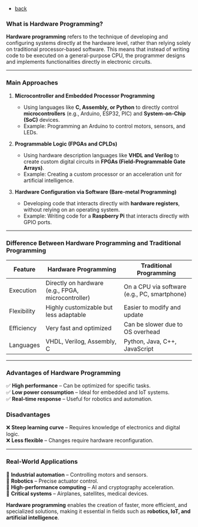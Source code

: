- [back](https://github.com/0joseDark/my-programming-language/blob/main/doc-en/README.md)
### What is Hardware Programming?

**Hardware programming** refers to the technique of developing and configuring systems directly at the hardware level, rather than relying solely on traditional processor-based software. This means that instead of writing code to be executed on a general-purpose CPU, the programmer designs and implements functionalities directly in electronic circuits.

---

### Main Approaches

1. **Microcontroller and Embedded Processor Programming**  
   - Using languages like **C, Assembly, or Python** to directly control **microcontrollers** (e.g., Arduino, ESP32, PIC) and **System-on-Chip (SoC)** devices.  
   - Example: Programming an Arduino to control motors, sensors, and LEDs.

2. **Programmable Logic (FPGAs and CPLDs)**  
   - Using hardware description languages like **VHDL and Verilog** to create custom digital circuits in **FPGAs (Field-Programmable Gate Arrays)**.  
   - Example: Creating a custom processor or an acceleration unit for artificial intelligence.

3. **Hardware Configuration via Software (Bare-metal Programming)**  
   - Developing code that interacts directly with **hardware registers**, without relying on an operating system.  
   - Example: Writing code for a **Raspberry Pi** that interacts directly with GPIO ports.

---

### Difference Between Hardware Programming and Traditional Programming

| Feature | Hardware Programming | Traditional Programming |
|--------------|------------------------|----------------------|
| Execution | Directly on hardware (e.g., FPGA, microcontroller) | On a CPU via software (e.g., PC, smartphone) |
| Flexibility | Highly customizable but less adaptable | Easier to modify and update |
| Efficiency | Very fast and optimized | Can be slower due to OS overhead |
| Languages | VHDL, Verilog, Assembly, C | Python, Java, C++, JavaScript |

---

### Advantages of Hardware Programming
✅ **High performance** – Can be optimized for specific tasks.  
✅ **Low power consumption** – Ideal for embedded and IoT systems.  
✅ **Real-time response** – Useful for robotics and automation.  

### Disadvantages
❌ **Steep learning curve** – Requires knowledge of electronics and digital logic.  
❌ **Less flexible** – Changes require hardware reconfiguration.  

---

### Real-World Applications
🔹 **Industrial automation** – Controlling motors and sensors.  
🔹 **Robotics** – Precise actuator control.  
🔹 **High-performance computing** – AI and cryptography acceleration.  
🔹 **Critical systems** – Airplanes, satellites, medical devices.  

**Hardware programming** enables the creation of faster, more efficient, and specialized solutions, making it essential in fields such as **robotics, IoT, and artificial intelligence**.
